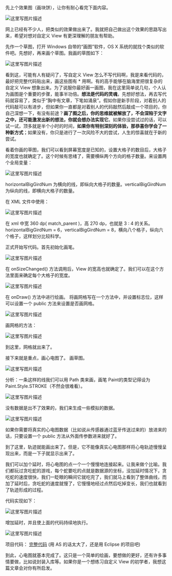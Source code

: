先上个效果图（画块饼），让你有耐心看完下面内容。


![这里写图片描述](http://img.blog.csdn.net/20170911154845742?)

网上已经有不少人，把类似的效果做出来了。我就把自己做出这个效果的思路写出来，希望对想对自定义 View 有更深理解的朋友有帮助。

先作一个草图，打开 Windows 自带的“画图”软件，OS X 系统的就找个类似的软件吧。先想好，再来画个草图。我画的草图如下：

![这里写图片描述](http://img.blog.csdn.net/20170911155339879?)


看到这，可能有人有疑问了，写自定义 View 怎么不写代码啊，我是来看代码的，最好把完整代码贴出来，画这些图有 * 用啊。有的高手能够在脑海里把很复杂的自定义 View 想象出来。为了说服你最好画一画图，我在这里简单说几句，个人认为画图是个重要的步骤，能事半功倍。**想法是代码的灵魂**，先想好想法，再去写代码就容易了，类似于“胸中有文章，下笔如涌泉”。假如你是新手阶段，对着别人的代码敲可以有进步，但如果你一直都是对着别人的代码敲然后敲成一个项目的，你自己深想一下，有没有前途？**画了图之后，你的思维就被解放了，不会深陷于文字之中，还可能激发出新的想法，你就会想办法实现它**。如果你没尝试过的话，可以试一试，顶多就是半个小时的时间，**如果你有特别深刻的体验，那恭喜你学会了一种新方式**；如果没有，你只是进行了一次风险不大的尝试，人生的惊喜就在于新的尝试。

看着你画的草图，我们可以看到屏幕宽度是已知的，设置大格子的数目后，大格子的宽度也就确定了。这个时候有思绪了，需要横纵两个方向的格子数量。来设置两个全局变量：

![这里写图片描述](http://img.blog.csdn.net/20170911161323774?)

horizontalBigGirdNum 为横向的线，即纵向大格子的数量。verticalBigGirdNum 为纵向的线，即横向大格子的数量。

在 XML 文件中使用：

![这里写图片描述](http://img.blog.csdn.net/20170911160806019?)

在 xml 中宽 360 dp( match_parent )，高 270 dp，也就是 3 : 4 的关系。
horizontalBigGirdNum 	= 6，verticalBigGirdNum 		= 8，横向八个格子，纵向六个格子，这样划分比较科学。


正式开始写代码。首先初始化画笔。

![这里写图片描述](http://img.blog.csdn.net/20170911173741055?)

在 onSizeChanged() 方法调用后，View 的宽高也就确定了。我们可以在这个方法里面来确定每个大格子的宽度。

![这里写图片描述](http://img.blog.csdn.net/20170911174015366?)

在 onDraw() 方法中进行绘画。
将画网格写在一个方法中，并设置标志位，这样可以设置一个 public 方法来设置是否画网格。

![这里写图片描述](http://img.blog.csdn.net/20170911174625039?)

画网格的方法：

![这里写图片描述](http://img.blog.csdn.net/20170911175006235?)

到这里，网格就出来了。


接下来就是重点，画心电图了。
画草图。

![这里写图片描述](http://img.blog.csdn.net/20170911175220429?)

分析：一条这样的线我们可以用 Path 类来画，画笔 Paint的类型记得设为 Paint.Style.STROKE（不然会很难看）。

![这里写图片描述](http://img.blog.csdn.net/20170911180004237?)

没有数据是出不了效果的，我们来生成一些模拟的数据。

![这里写图片描述](http://img.blog.csdn.net/20170911175705463?)

如果你需要将真实的心电图数据（比如说从传感器通过蓝牙传送过来的）放进来的话，只要设置一个 public 方法从外面传参数进来就好了。

到了这里，轨迹就能画出来了。但是，它不能像真实心电图那样将心电轨迹慢慢呈现出来，而是一下子就显示出来了。

我们可以加个延时，将心电图的点一个一个慢慢地连接起来。让我来做个比喻。我们都玩过贪吃蛇的游戏，每个蛇要吃的点就是数据源的坐标，没加延时情况下，贪吃蛇的速度很快，我们一眨眼的瞬间它就吃完了，我们就马上看到了整体曲线，而加了延时后，贪吃蛇的速度就慢了，它慢慢地经过点然后吃掉变长，我们也就看到了轨迹形成的过程。

代码实现如下：

![这里写图片描述](http://img.blog.csdn.net/20170911180509527?)

增加延时，并且使上面的代码持续地执行。

![这里写图片描述](http://img.blog.csdn.net/20170911180714326?)

项目代码：
[完整代码](http://download.csdn.net/download/qingsheng33/9973804)
(用 AS 的话太大了，还是用 Eclipse 的项目吧)

到此，心电图就基本完成了。这只是一个简单的绘画，要想做的更好，还有许多事情要做，比如说封装入库等。如果你是一个想练习自定义 View 的初学者，我想这篇文章会对你有所启发。


